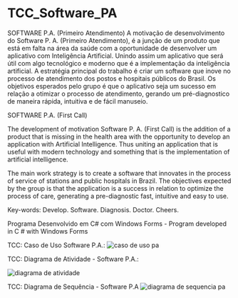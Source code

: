 # TCC_Software_PA
SOFTWARE P.A. (Primeiro Atendimento)
A motivação de desenvolvimento do Software P. A. (Primeiro Atendimento),
é a junção de um produto que está em falta na área da saúde com a
oportunidade de desenvolver um aplicativo com Inteligência Artificial.
Unindo assim um aplicativo que será útil com algo tecnológico e moderno
que é a implementação da inteligência artificial.
A estratégia principal do trabalho é criar um software que inove no
processo de atendimento dos postos e hospitais públicos do Brasil.
Os objetivos esperados pelo grupo é que o aplicativo seja um sucesso em
relação a otimizar o processo de atendimento, gerando um pré-diagnostico
de maneira rápida, intuitiva e de fácil manuseio.

SOFTWARE P.A. (First Call)

The development of motivation Software P. A. (First Call) is the
addition of a product that is missing in the health area with the
opportunity to develop an application with Artificial Intelligence. Thus
uniting an application that is useful with modern technology and
something that is the implementation of artificial intelligence.

The main work strategy is to create a software that innovates in the
process of service of stations and public hospitals in Brazil.
The objectives expected by the group is that the application is a
success in relation to optimize the process of care, generating a
pre-diagnostic fast, intuitive and easy to use.

Key-words: Develop. Software. Diagnosis. Doctor. Cheers.

Programa Desenvolvido em C# com Windows Forms - Program developed in C # with Windows Forms

TCC: Caso de Uso Software P.A.:
![caso de uso pa](https://cloud.githubusercontent.com/assets/20034645/16474840/79b27b14-3e50-11e6-84b0-3bf04c53d63f.png)

TCC: Diagrama de Atividade - Software P.A.:

![diagrama de atividade](https://cloud.githubusercontent.com/assets/20034645/16474872/aa4209b6-3e50-11e6-9609-bc30dc203a9b.png)

TCC: Diagrama de Sequência - Software P.A
![diagrama de sequencia pa](https://cloud.githubusercontent.com/assets/20034645/16474921/f2264cce-3e50-11e6-8276-e3f76e028fb0.png)
